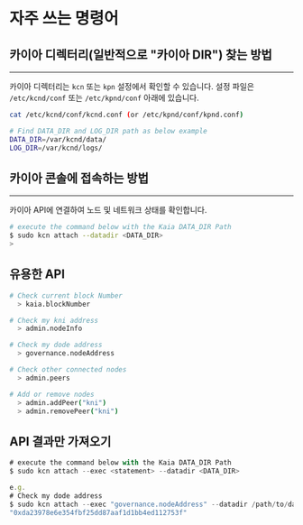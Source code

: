 # 자주 쓰는 명령어

## 카이아 디렉터리(일반적으로 "카이아 DIR") 찾는 방법

---

카이아 디렉터리는 `kcn` 또는 `kpn` 설정에서 확인할 수 있습니다. 설정 파일은 `/etc/kcnd/conf` 또는 `/etc/kpnd/conf` 아래에 있습니다.

```bash
cat /etc/kcnd/conf/kcnd.conf (or /etc/kpnd/conf/kpnd.conf)

# Find DATA_DIR and LOG_DIR path as below example
DATA_DIR=/var/kcnd/data/
LOG_DIR=/var/kcnd/logs/
```

## 카이아 콘솔에 접속하는 방법

---

카이아 API에 연결하여 노드 및 네트워크 상태를 확인합니다.

```bash
# execute the command below with the Kaia DATA_DIR Path
$ sudo kcn attach --datadir <DATA_DIR>
> 
```

## 유용한 API

```bash
# Check current block Number
  > kaia.blockNumber

# Check my kni address
  > admin.nodeInfo

# Check my dode address
  > governance.nodeAddress

# Check other connected nodes
  > admin.peers

# Add or remove nodes
  > admin.addPeer("kni")
  > admin.removePeer("kni")
```

## API 결과만 가져오기

```jsx
# execute the command below with the Kaia DATA_DIR Path
$ sudo kcn attach --exec <statement> --datadir <DATA_DIR>

e.g.
# Check my dode address
$ sudo kcn attach --exec "governance.nodeAddress" --datadir /path/to/datadir
"0xda23978e6e354fbf25dd87aaf1d1bb4ed112753f"
```
